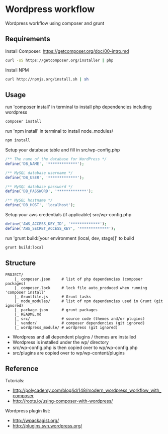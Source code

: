 Wordpress workflow
====================

Wordpress workflow using composer and grunt




Requirements
---------------------
Install Composer: https://getcomposer.org/doc/00-intro.md

```bash
curl -sS https://getcomposer.org/installer | php
```

Install NPM

```bash
curl http://npmjs.org/install.sh | sh
```




Usage
---------------------

run 'composer install' in terminal to install php dependencies including wordpress

```bash
composer install
```

run 'npm install' in terminal to install node_modules/

```bash
npm install
```

Setup your database table and fill in src/wp-config.php

```php
/** The name of the database for WordPress */
define('DB_NAME', '*************');

/** MySQL database username */
define('DB_USER', '*************');

/** MySQL database password */
define('DB_PASSWORD', '*************');

/** MySQL hostname */
define('DB_HOST', 'localhost');
```

Setup your aws credentials (if applicable) src/wp-config.php

```php
define('AWS_ACCESS_KEY_ID', '*************');
define('AWS_SECRET_ACCESS_KEY', '*************');
```

run 'grunt build:[your environment (local, dev, stage)]' to build

```bash
grunt build:local
```






Structure
---------------------

```
PROJECT/
	|_ composer.json     # list of php dependencies (composer packages)
	|_ composer.lock     # lock file auto_produced when running 'composer install'
	|_ Gruntfile.js      # Grunt tasks
	|_ node_modules/     # list of npm dependencies used in Grunt (git ignored)
	|_ package.json      # grunt packages
	|_ README.md
	|_ src/              # source code (themes and/or plugins)
	|_ vendor/           # composer dependencies (git ignored)
	|_ wordpress_module/ # wordpress (git ignored)
```

- Wordpress and all dependent plugins / themes are installed
- Wordpress is installed under the wp/ directory
- src/wp-config.php is then copied over to wp/wp-config.php
- src/plugins are copied over to wp/wp-content/plugins






Reference
---------------------
Tutorials: 
 - http://polycademy.com/blog/id/148/modern_wordpress_workflow_with_composer
 - http://roots.io/using-composer-with-wordpress/

Wordpress plugin list:
 - http://wpackagist.org/
 - http://plugins.svn.wordpress.org/
